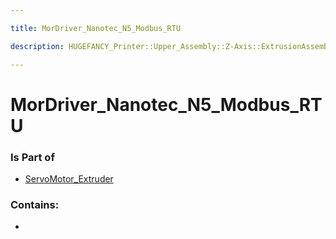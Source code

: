```yaml
---

title: MorDriver_Nanotec_N5_Modbus_RTU

description: HUGEFANCY_Printer::Upper_Assembly::Z-Axis::ExtrusionAssembly::ServoMotor_Extruder::MorDriver_Nanotec_N5_Modbus_RTU

---
```

# MorDriver_Nanotec_N5_Modbus_RTU
<script>
    var geoarray = '{"MorDriver_Nanotec_N5_Modbus_RTU": {}}';
</script>
<script>
    var basepath = '/assets/HUGEFANCY_Printer/Upper_Assembly/Z-Axis/ExtrusionAssembly/ServoMotor_Extruder/';
</script>
<link rel="stylesheet" href="/css/container.css">

<div id="container"></div>

<!-- these are the required scripts for the three.js scene -->
<script src="/lib/three.min.js"></script>
<script src="/lib/OrbitControls.js"></script>
<script src="/lib/RectAreaLightUniformsLib.js"></script>
<!-- this is your app's lib file -->
<script src="/lib/triceratops_app.js"></script>
### Is Part of
- [ServoMotor_Extruder](../ServoMotor_Extruder)  

### Contains:
- [](./MorDriver_Nanotec_N5_Modbus_RTU/)

